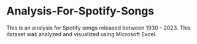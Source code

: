 # Analysis-For-Spotify-Songs
This is an analysis for Spotify songs released between 1930 - 2023. This dataset was analyzed and visualized using Microsoft Excel.
